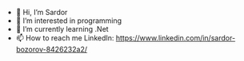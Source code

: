 - 👋 Hi, I’m Sardor
- 👀 I’m interested in programming
- 🌱 I’m currently learning .Net
- 📫 How to reach me LinkedIn: https://www.linkedin.com/in/sardor-bozorov-8426232a2/

<!---
SardorBozorov/SardorBozorov is a ✨ special ✨ repository because its `README.md` (this file) appears on your GitHub profile.
You can click the Preview link to take a look at your changes.
--->
